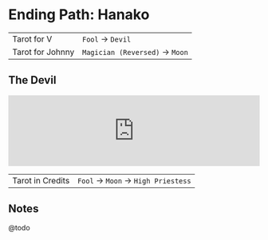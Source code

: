 # Ending Path: Hanako

|                  |                                      |
|------------------|--------------------------------------|
| Tarot for V      | `Fool` → `Devil`                     |
| Tarot for Johnny | `Magician (Reversed)` → `Moon`       |

## The Devil

<iframe style="aspect-ratio: 32/9; width:100%" src="https://www.youtube.com/embed/sxQziwoeGUA" frameborder="0" allow="accelerometer; autoplay; encrypted-media; gyroscope; picture-in-picture" allowfullscreen></iframe>

|                  |                                      |
|------------------|--------------------------------------|
| Tarot in Credits | `Fool` → `Moon` → `High Priestess`   |

## Notes

@todo

